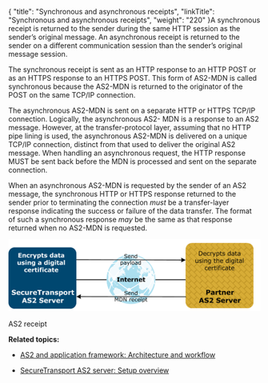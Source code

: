 {
    "title": "Synchronous and asynchronous receipts",
    "linkTitle": "Synchronous and asynchronous receipts",
    "weight": "220"
}A synchronous receipt is returned to the sender during the same HTTP session as the sender’s original message. An asynchronous receipt is returned to the sender on a different communication session than the sender’s original message session.



The synchronous receipt is sent as an HTTP response to an HTTP POST or as an HTTPS response to an HTTPS POST. This form of AS2-MDN is called synchronous because the AS2-MDN is returned to the originator of the POST on the same TCP/IP connection.



The asynchronous AS2-MDN is sent on a separate HTTP or HTTPS TCP/IP connection. Logically, the asynchronous AS2- MDN is a response to an AS2 message. However, at the transfer-protocol layer, assuming that no HTTP pipe lining is used, the asynchronous AS2-MDN is delivered on a unique TCP/IP connection, distinct from that used to deliver the original AS2 message. When handling an asynchronous request, the HTTP response MUST be sent back before the MDN is processed and sent on the separate connection.



When an asynchronous AS2-MDN is requested by the sender of an AS2 message, the synchronous HTTP or HTTPS response returned to the sender prior to terminating the connection *must* be a transfer-layer response indicating the success or failure of the data transfer. The format of such a synchronous response *may* be the same as that response returned when no AS2-MDN is requested.



![AS2 receipt](AS2_SyncAndAsyncReceipts.png)



AS2 receipt



**Related topics:**



-   [AS2 and application framework: Architecture and workflow](../c_st_as2_application_framework_architecture_workflow)

-   [SecureTransport AS2 server: Setup overview](../c_st_as2_server_setup_overview)

